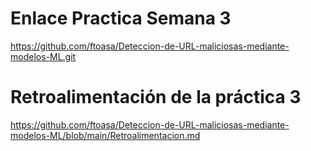 # Enlace Practica Semana 3

https://github.com/ftoasa/Deteccion-de-URL-maliciosas-mediante-modelos-ML.git 

# Retroalimentación de la práctica 3

https://github.com/ftoasa/Deteccion-de-URL-maliciosas-mediante-modelos-ML/blob/main/Retroalimentacion.md
